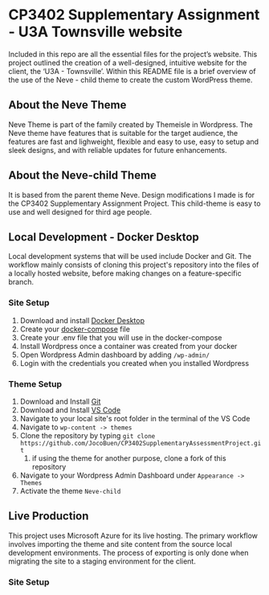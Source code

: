 # CP3402 Supplementary Assignment - U3A Townsville website

Included in this repo are all the essential files for the project’s website. This project outlined the creation of a well-designed, intuitive website for the client, the ‘U3A - Townsville’. Within this README file is a brief overview of the use of the Neve - child theme to create the custom WordPress theme.

## About the Neve Theme

Neve Theme is part of the family created by Themeisle in Wordpress. The Neve theme have features that is suitable for the target audience, the features are fast and lighweight, flexible and easy to use, easy to setup and sleek designs, and with reliable updates for future enhancements.

## About the Neve-child Theme

It is based from the parent theme Neve. Design modifications I made is for the CP3402 Supplementary Assignment Project. This child-theme is easy to use and well designed for third age people.

## Local Development - Docker Desktop

Local development systems that will be used include Docker and Git. The workflow mainly consists of cloning this project's repository into the files of a locally hosted website, before making changes on a feature-specific branch.

### Site Setup

1. Download and install [Docker Desktop](https://www.docker.com/products/docker-desktop/)
2. Create your [docker-compose](https://gist.github.com/erikyuzwa/7411752ddcb95b09434aa88f38d91630) file
3. Create your .env file that you will use in the docker-compose
4. Install Wordpress once a container was created from your docker
5. Open Wordpress Admin dashboard by adding `/wp-admin/`
6. Login with the credentials you created when you installed Wordpress

### Theme Setup

1. Download and Install [Git](https://git-scm.com/book/en/v2/Getting-Started-Installing-Git)
2. Download and Install [VS Code](https://code.visualstudio.com/download)
3. Navigate to your local site's root folder in the terminal of the VS Code
4. Navigate to `wp-content -> themes`
5. Clone the repository by typing `git clone https://github.com/JocoBuen/CP3402SupplementaryAssessmentProject.git`
    1. if using the theme for another purpose, clone a fork of this repository
6. Navigate to your Wordpress Admin Dashboard under `Appearance -> Themes`
7. Activate the theme `Neve-child`

## Live Production

This project uses Microsoft Azure for its live hosting. The primary workflow involves importing the theme and site content from the source local  development environments. The process of exporting is only done when migrating the site to a staging environment for the client.

### Site Setup

